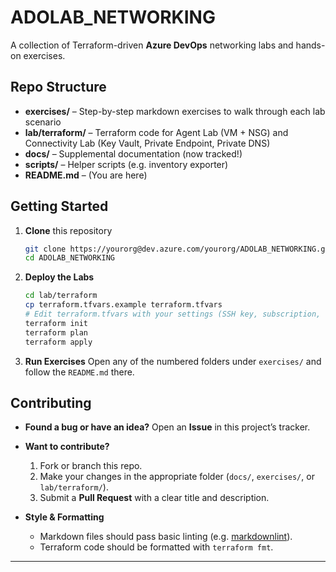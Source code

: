 # ADOLAB_NETWORKING

A collection of Terraform-driven **Azure DevOps** networking labs and hands-on exercises.

## Repo Structure

- **exercises/** – Step-by-step markdown exercises to walk through each lab scenario  
- **lab/terraform/** – Terraform code for Agent Lab (VM + NSG) and Connectivity Lab (Key Vault, Private Endpoint, Private DNS)  
- **docs/** – Supplemental documentation (now tracked!)  
- **scripts/** – Helper scripts (e.g. inventory exporter)  
- **README.md** – (You are here)  

## Getting Started

1. **Clone** this repository  
   ```bash
   git clone https://yourorg@dev.azure.com/yourorg/ADOLAB_NETWORKING.git
   cd ADOLAB_NETWORKING
   ```


2. **Deploy the Labs**

   ```bash
   cd lab/terraform
   cp terraform.tfvars.example terraform.tfvars
   # Edit terraform.tfvars with your settings (SSH key, subscription, etc.)
   terraform init
   terraform plan
   terraform apply
   ```

3. **Run Exercises**
   Open any of the numbered folders under `exercises/` and follow the `README.md` there.

## Contributing

* **Found a bug or have an idea?**
  Open an **Issue** in this project’s tracker.

* **Want to contribute?**

  1. Fork or branch this repo.
  2. Make your changes in the appropriate folder (`docs/`, `exercises/`, or `lab/terraform/`).
  3. Submit a **Pull Request** with a clear title and description.

* **Style & Formatting**

  * Markdown files should pass basic linting (e.g. [markdownlint](https://github.com/DavidAnson/markdownlint)).
  * Terraform code should be formatted with `terraform fmt`.

---
